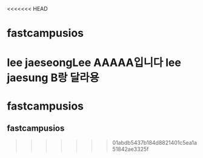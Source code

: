<<<<<<< HEAD



# fastcampusios


lee jaeseongLee AAAAA입니다
lee jaesung B랑 달라용 
=======
# fastcampusios
## fastcampusios
>>>>>>> 01abdb5437b184d8821401c5ea1a51842ae3325f
